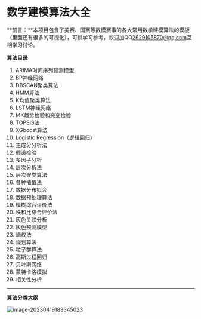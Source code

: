 # 数学建模算法大全

**前言：**本项目包含了美赛、国赛等数模赛事的各大常用数学建模算法的模板（里面还有很多的可视化），可供学习参考，欢迎加QQ<2629105870@qq.com>互相学习讨论。

**算法目录**

1. ARIMA时间序列预测模型
2. BP神经网络
3. DBSCAN聚类算法
4. HMM算法
5. K均值聚类算法
6. LSTM神经网络
7. MK趋势检验和突变检验
8. TOPSIS法
9. XGboost算法
10. Logistic Regression（逻辑回归）
11. 主成分分析法
12. 假设检验
13. 多因子分析
14. 层次分析法
15. 层次聚类算法
16. 各种插值法
17. 数据分布拟合
18. 数据预处理算法
19. 模糊综合评价法
20. 秩和比综合评价法
21. 灰色关联分析
22. 灰色预测模型
23. 熵权法
24. 规划算法
25. 粒子群算法
26. 高斯过程回归
27. 贝叶斯网络
28. 蒙特卡洛模拟
29. 相关性分析

---

**算法分类大纲**

![image-20230419183345023](C:\Users\86137\AppData\Roaming\Typora\typora-user-images\image-20230419183345023.png)





